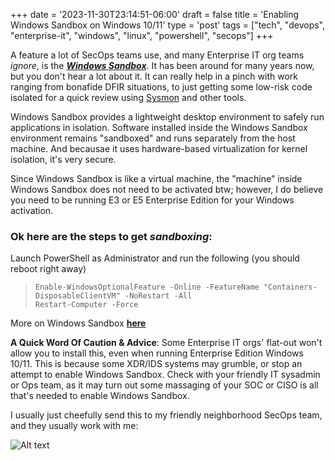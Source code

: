 +++
date = '2023-11-30T23:14:51-06:00'
draft = false
title = 'Enabling Windows Sandbox on Windows 10/11'
type = 'post'
tags = ["tech", "devops", "enterprise-it", "windows", "linux", "powershell", "secops"]
+++

<style>
/* Base style for code blocks */
.code-block {
    padding: 15px;                    /* Padding around the code */
    font-family: 'Courier New', Courier, monospace; /* Monospace font */
    white-space: pre-wrap;            /* Preserve whitespace and wrap lines */
    border-radius: 5px;               /* Rounded corners */
    overflow-x: auto;                 /* Horizontal scroll if needed */
    margin: 20px 0;                   /* Vertical spacing */
    /* Default colors (light mode) */
    background-color: #f5f5f5;        /* Light gray background */
    border: 1px solid #ddd;           /* Light border */
    color: #333;                      /* Dark text for readability */
}

/* Style for inline monospace text */
.mono {
    font-family: 'Courier New', Courier, monospace; /* Monospace font */
    background-color: #f0f0f0;        /* Light background to highlight */
    padding: 2px 4px;                  /* Padding around text */
    border-radius: 3px;                /* Rounded corners */
}

/* Dark mode overrides for code blocks */
@media (prefers-color-scheme: dark) {
    .code-block {
        background-color: #2d2d2d;    /* Dark background */
        border: 1px solid #555;        /* Darker border */
        color: #f8f8f2;                /* Light text for readability */
    }

    .mono {
        background-color: #3c3c3c;     /* Darker background for inline code */
        color: #f8f8f2;                /* Light text */
    }
}

/* Optional: Light mode overrides (for explicitness) */
@media (prefers-color-scheme: light) {
    .code-block {
        background-color: #f5f5f5;     /* Light gray background */
        border: 1px solid #ddd;        /* Light border */
        color: #333;                   /* Dark text */
    }

    .mono {
        background-color: #f0f0f0;     /* Light background */
        color: #333;                   /* Dark text */
    }
}
</style>

A feature a lot of SecOps teams use, and many Enterprise IT org teams *ignore*, is the [***Windows Sandbox***](https://learn.microsoft.com/en-us/windows/security/application-security/application-isolation/windows-sandbox/windows-sandbox-overview).  It has been around for many years now, but you don't hear a lot about it.  It can really help in a pinch with work ranging from bonafide DFIR situations, to just getting some low-risk code isolated for a quick review using [Sysmon](https://learn.microsoft.com/en-us/sysinternals/downloads/sysmon) and other tools. <br />

Windows Sandbox provides a lightweight desktop environment to safely run applications in isolation. Software installed inside the Windows Sandbox environment remains "sandboxed" and runs separately from the host machine.  And becausae it uses hardware-based virtualization for kernel isolation, it's very secure. <br />

Since Windows Sandbox is like a virtual machine, the "machine" inside Windows Sandbox does not need to be activated btw; however, I do believe you need to be running E3 or E5 Enterprise Edition for your Windows activation. <br />

### Ok here are the steps to get *sandboxing*:

Launch PowerShell as Administrator and run the following (you should reboot right away) <br />

>``` Enable-WindowsOptionalFeature -Online -FeatureName "Containers-DisposableClientVM" -NoRestart -All ``` <br />
>``` Restart-Computer -Force ```

More on Windows Sandbox [**here**](https://learn.microsoft.com/en-us/windows/security/application-security/application-isolation/windows-sandbox/windows-sandbox-overview.)

**A Quick Word Of Caution & Advice**: Some Enterprise IT orgs' flat-out won't allow you to install this, even when running Enterprise Edition Windows 10/11.  This is because some XDR/IDS systems may grumble, or stop an attempt to enable Windows Sandbox. Check with your friendly IT sysadmin or Ops team, as it may turn out some massaging of your SOC or CISO is all that's needed to enable Windows Sandbox.  <br />

I usually just cheefully send this to my friendly neighborhood SecOps team, and they usually work with me: 

![Alt text](https://julianwest.me/Blog/posts/images/IT-admin-ops-oath.jpeg)
